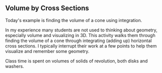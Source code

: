 ## Volume by Cross Sections

Today's example is finding the volume of a cone using integration.  

In my experience many students are not used to thinking about geometry, especially volume and visualizing in 3D.  This activity walks them through finding the volume of a cone through integrating (adding up) horizontal cross sections.  I typically interrupt their work at a few points to help them visualize and remember some geometry.  

Class time is spent on volumes of solids of revolution, both disks and washers.  
